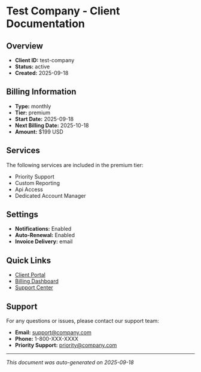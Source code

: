 # Test Company - Client Documentation

## Overview
- **Client ID:** test-company
- **Status:** active
- **Created:** 2025-09-18

## Billing Information
- **Type:** monthly
- **Tier:** premium
- **Start Date:** 2025-09-18
- **Next Billing Date:** 2025-10-18
- **Amount:** $199 USD

## Services
The following services are included in the premium tier:
- Priority Support
- Custom Reporting
- Api Access
- Dedicated Account Manager

## Settings
- **Notifications:** Enabled
- **Auto-Renewal:** Enabled
- **Invoice Delivery:** email

## Quick Links
- [Client Portal](#)
- [Billing Dashboard](#)
- [Support Center](#)

## Support
For any questions or issues, please contact our support team:
- **Email:** support@company.com
- **Phone:** 1-800-XXX-XXXX
- **Priority Support:** priority@company.com

---
*This document was auto-generated on 2025-09-18*
